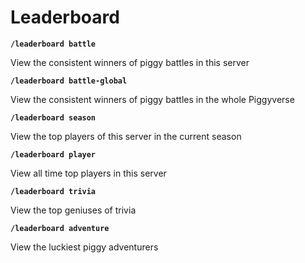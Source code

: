 # Leaderboard
__`/leaderboard battle`__

View the consistent winners of piggy battles in this server


__`/leaderboard battle-global`__

View the consistent winners of piggy battles in the whole Piggyverse


__`/leaderboard season`__

View the top players of this server in the current season


__`/leaderboard player`__

View all time top players in this server


__`/leaderboard trivia`__

View the top geniuses of trivia


__`/leaderboard adventure`__

View the luckiest piggy adventurers